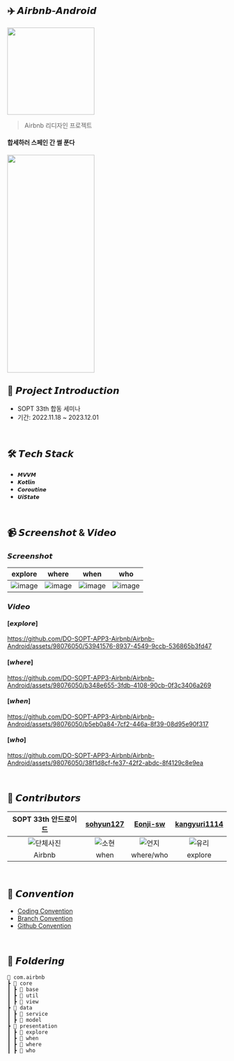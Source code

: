 ## ✈️ 𝘼𝙞𝙧𝙗𝙣𝙗-𝘼𝙣𝙙𝙧𝙤𝙞𝙙

<img src="https://github.com/DO-SOPT-APP3-Airbnb/Airbnb-Android/assets/98076050/4811fd9f-c40d-4903-8aff-6c09248ceb1a" width="200" height="200"/>
<br>

> Airbnb 리디자인 프로젝트


#### 합세하러 스페인 간 썰 푼다
<img src="https://github.com/DO-SOPT-APP3-Airbnb/Airbnb-Android/assets/98076050/12cd4f62-8a21-4fae-b34e-16e4b7e4052a" width="200" height="500"/>

<br>

## 📌 𝙋𝙧𝙤𝙟𝙚𝙘𝙩 𝙄𝙣𝙩𝙧𝙤𝙙𝙪𝙘𝙩𝙞𝙤𝙣

- SOPT 33th 합동 세미나
- 기간: 2022.11.18 ~ 2023.12.01

<br>

## 🛠 𝙏𝙚𝙘𝙝 𝙎𝙩𝙖𝙘𝙠
+ `𝙈𝙑𝙑𝙈`
+ `𝙆𝙤𝙩𝙡𝙞𝙣`
+ `𝘾𝙤𝙧𝙤𝙪𝙩𝙞𝙣𝙚`
+ `𝙐𝙞𝙎𝙩𝙖𝙩𝙚`

<br>

## 📹 𝙎𝙘𝙧𝙚𝙚𝙣𝙨𝙝𝙤𝙩 & 𝙑𝙞𝙙𝙚𝙤

### 𝙎𝙘𝙧𝙚𝙚𝙣𝙨𝙝𝙤𝙩

| explore | where | when | who |
|--------|--------|--------|--------|
| ![image](https://github.com/DO-SOPT-APP3-Airbnb/Airbnb-Android/assets/98076050/10f7fa65-c1a1-43c6-8f29-beae36a2d2ac) | ![image](https://github.com/DO-SOPT-APP3-Airbnb/Airbnb-Android/assets/98076050/b702cb9c-f046-4ce4-97f7-0a94229a084a) | ![image](https://github.com/DO-SOPT-APP3-Airbnb/Airbnb-Android/assets/98076050/18878ea1-90b0-4d1f-aa3f-9d9a0d46e230) | ![image](https://github.com/DO-SOPT-APP3-Airbnb/Airbnb-Android/assets/98076050/eae426c8-ce65-449a-a88c-5b31ab7d308c)| 

### 𝙑𝙞𝙙𝙚𝙤
#### [𝙚𝙭𝙥𝙡𝙤𝙧𝙚]
https://github.com/DO-SOPT-APP3-Airbnb/Airbnb-Android/assets/98076050/53941576-8937-4549-9ccb-536865b3fd47

#### [𝙬𝙝𝙚𝙧𝙚]
https://github.com/DO-SOPT-APP3-Airbnb/Airbnb-Android/assets/98076050/b348e655-3fdb-4108-90cb-0f3c3406a269

#### [𝙬𝙝𝙚𝙣]
https://github.com/DO-SOPT-APP3-Airbnb/Airbnb-Android/assets/98076050/b5eb0a84-7cf2-446a-8f39-08d95e90f317

#### [𝙬𝙝𝙤]
https://github.com/DO-SOPT-APP3-Airbnb/Airbnb-Android/assets/98076050/38f1d8cf-fe37-42f2-abdc-8f4129c8e9ea





<br>

## 💚 𝘾𝙤𝙣𝙩𝙧𝙞𝙗𝙪𝙩𝙤𝙧𝙨

| SOPT 33th 안드로이드 | [sohyun127](https://github.com/sohyun127)  | [Eonji-sw](https://github.com/Eonji-sw) | [kangyuri1114](https://github.com/kangyuri1114) |
|:------------------------------------:|:------------------------------------:|:-------------------------:|:------------------------------:|
| ![단체사진](https://github.com/DO-SOPT-APP3-Airbnb/Airbnb-Android/assets/98076050/ff8daec6-1408-41ed-8c2c-5b3cb393a525) | ![소현](https://github.com/Indipage/ANDROID/assets/46596035/c121edfe-3fd3-4854-b77c-76646c326cfc) | ![언지](https://github.com/DO-SOPT-APP3-Airbnb/Airbnb-Android/assets/98076050/f81a41e5-697b-403d-8c25-5beddcc1bfdc) | ![유리](https://github.com/DO-SOPT-APP3-Airbnb/Airbnb-Android/assets/98076050/a5912509-64fb-4032-a2d2-66db3f498c5d)
| Airbnb |     when         |         where/who          |        explore        |

<br>

## 💟 𝘾𝙤𝙣𝙫𝙚𝙣𝙩𝙞𝙤𝙣
+ [Coding Convention](https://verbose-tablecloth-151.notion.site/ae82e193db66418bb19c10867eb67a50?v=c6aa612daa0144e696897ded71318ed9&pvs=4)
+ [Branch Convention](https://verbose-tablecloth-151.notion.site/Branch-Convention-e610a396119a464bb7934daa70d32e22?pvs=4)
+ [Github Convention](https://verbose-tablecloth-151.notion.site/Github-Convention-e333f3d8bce84aa6919adf1ce08da978?pvs=4)

<br>

## 📁 𝙁𝙤𝙡𝙙𝙚𝙧𝙞𝙣𝙜
```
📂 com.airbnb
┣ 📂 core
┃ ┣ 📂 base
┃ ┣ 📂 util
┃ ┣ 📂 view
┣ 📂 data
┃ ┣ 📂 service
┃ ┣ 📂 model
┣ 📂 presentation
┃ ┣ 📂 explore
┃ ┣ 📂 when
┃ ┣ 📂 where
┃ ┣ 📂 who
```
